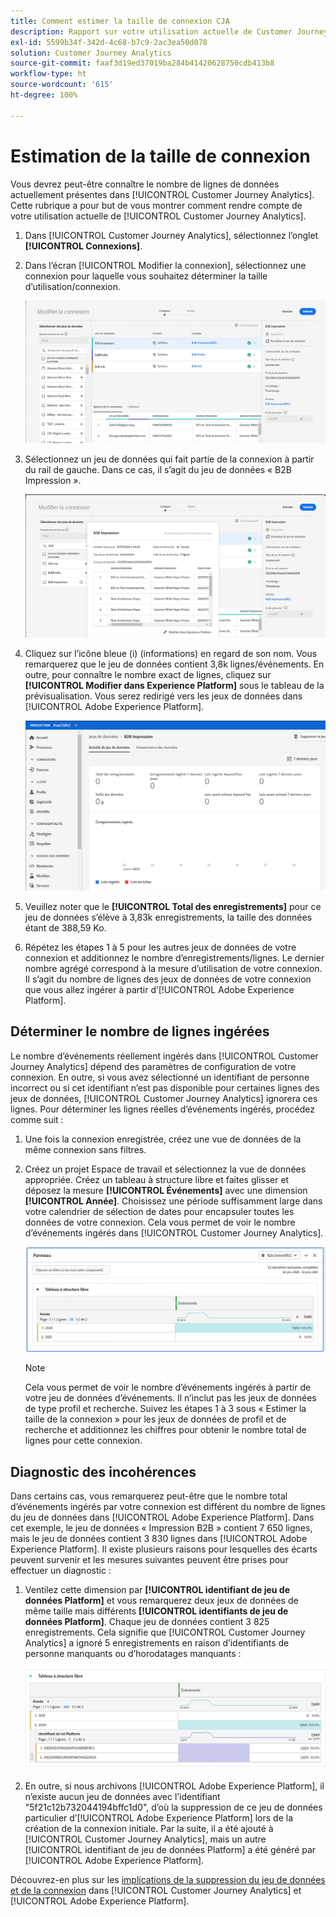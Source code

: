 ```yaml
---
title: Comment estimer la taille de connexion CJA
description: Rapport sur votre utilisation actuelle de Customer Journey Analytics
exl-id: 5599b34f-342d-4c68-b7c9-2ac3ea50d078
solution: Customer Journey Analytics
source-git-commit: faaf3d19ed37019ba284b41420628750cdb413b8
workflow-type: ht
source-wordcount: '615'
ht-degree: 100%

---
```


# Estimation de la taille de connexion

Vous devrez peut-être connaître le nombre de lignes de données actuellement présentes dans [!UICONTROL Customer Journey Analytics]. Cette rubrique a pour but de vous montrer comment rendre compte de votre utilisation actuelle de [!UICONTROL Customer Journey Analytics].

1. Dans [!UICONTROL Customer Journey Analytics], sélectionnez l’onglet **[!UICONTROL Connexions]**.
1. Dans lʼécran [!UICONTROL Modifier la connexion], sélectionnez une connexion pour laquelle vous souhaitez déterminer la taille dʼutilisation/connexion.

   ![Modifier la connexion](assets/edit-connection.png)

1. Sélectionnez un jeu de données qui fait partie de la connexion à partir du rail de gauche. Dans ce cas, il s’agit du jeu de données « B2B Impression ».

   ![jeu de données](assets/dataset.png)

1. Cliquez sur l’icône bleue (i) (informations) en regard de son nom. Vous remarquerez que le jeu de données contient 3,8k lignes/événements. En outre, pour connaître le nombre exact de lignes, cliquez sur **[!UICONTROL Modifier dans Experience Platform]** sous le tableau de la prévisualisation. Vous serez redirigé vers les jeux de données dans [!UICONTROL Adobe Experience Platform].

   ![Informations sur le jeu de données AEP](assets/data-size.png)

1. Veuillez noter que le **[!UICONTROL Total des enregistrements]** pour ce jeu de données sʼélève à 3,83k enregistrements, la taille des données étant de 388,59 Ko.

1. Répétez les étapes 1 à 5 pour les autres jeux de données de votre connexion et additionnez le nombre d’enregistrements/lignes. Le dernier nombre agrégé correspond à la mesure d’utilisation de votre connexion. Il sʼagit du nombre de lignes des jeux de données de votre connexion que vous allez ingérer à partir dʼ[!UICONTROL Adobe Experience Platform].

## Déterminer le nombre de lignes ingérées

Le nombre dʼévénements réellement ingérés dans [!UICONTROL Customer Journey Analytics] dépend des paramètres de configuration de votre connexion. En outre, si vous avez sélectionné un identifiant de personne incorrect ou si cet identifiant nʼest pas disponible pour certaines lignes des jeux de données, [!UICONTROL Customer Journey Analytics] ignorera ces lignes. Pour déterminer les lignes réelles dʼévénements ingérés, procédez comme suit :

1. Une fois la connexion enregistrée, créez une vue de données de la même connexion sans filtres.
1. Créez un projet Espace de travail et sélectionnez la vue de données appropriée. Créez un tableau à structure libre et faites glisser et déposez la mesure **[!UICONTROL Événements]** avec une dimension **[!UICONTROL Année]**. Choisissez une période suffisamment large dans votre calendrier de sélection de dates pour encapsuler toutes les données de votre connexion. Cela vous permet de voir le nombre dʼévénements ingérés dans [!UICONTROL Customer Journey Analytics].

   ![Projet Espace de travail](assets/event-number.png)

   >[!NOTE]
   >
   >Cela vous permet de voir le nombre dʼévénements ingérés à partir de votre jeu de données dʼévénements. Il n’inclut pas les jeux de données de type profil et recherche. Suivez les étapes 1 à 3 sous « Estimer la taille de la connexion » pour les jeux de données de profil et de recherche et additionnez les chiffres pour obtenir le nombre total de lignes pour cette connexion.

## Diagnostic des incohérences

Dans certains cas, vous remarquerez peut-être que le nombre total dʼévénements ingérés par votre connexion est différent du nombre de lignes du jeu de données dans [!UICONTROL Adobe Experience Platform]. Dans cet exemple, le jeu de données « Impression B2B » contient 7 650 lignes, mais le jeu de données contient 3 830 lignes dans [!UICONTROL Adobe Experience Platform]. Il existe plusieurs raisons pour lesquelles des écarts peuvent survenir et les mesures suivantes peuvent être prises pour effectuer un diagnostic :

1. Ventilez cette dimension par **[!UICONTROL identifiant de jeu de données Platform]** et vous remarquerez deux jeux de données de même taille mais différents **[!UICONTROL identifiants de jeu de données Platform]**. Chaque jeu de données contient 3 825 enregistrements. Cela signifie que [!UICONTROL Customer Journey Analytics] a ignoré 5 enregistrements en raison d’identifiants de personne manquants ou d’horodatages manquants :

   ![ventilation](assets/data-size2.png)

1. En outre, si nous archivons [!UICONTROL Adobe Experience Platform], il nʼexiste aucun jeu de données avec lʼidentifiant &quot;5f21c12b732044194bffc1d0&quot;, dʼoù la suppression de ce jeu de données particulier dʼ[!UICONTROL Adobe Experience Platform] lors de la création de la connexion initiale. Par la suite, il a été ajouté à [!UICONTROL Customer Journey Analytics], mais un autre [!UICONTROL identifiant de jeu de données Platform] a été généré par [!UICONTROL Adobe Experience Platform].

Découvrez-en plus sur les [implications de la suppression du jeu de données et de la connexion](https://experienceleague.adobe.com/docs/analytics-platform/using/cja-overview/cja-faq.html?lang=fr#implications-of-deleting-data-components) dans [!UICONTROL Customer Journey Analytics] et [!UICONTROL Adobe Experience Platform].
